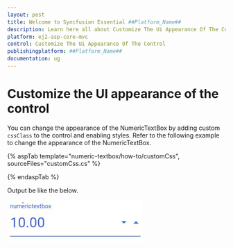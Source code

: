 ```yaml
---
layout: post
title: Welcome to Syncfusion Essential ##Platform_Name##
description: Learn here all about Customize The Ui Appearance Of The Control of Syncfusion Essential ##Platform_Name## widgets based on HTML5 and jQuery.
platform: ej2-asp-core-mvc
control: Customize The Ui Appearance Of The Control
publishingplatform: ##Platform_Name##
documentation: ug
---
```


# Customize the UI appearance of the control

You can change the appearance of the NumericTextBox by adding custom `cssClass` to the control and enabling styles. Refer to the following example to change the appearance of the NumericTextBox.

{% aspTab template="numeric-textbox/how-to/customCss", sourceFiles="customCss.cs" %}

{% endaspTab %}

Output be like the below.

![NumericTextBox Sample](../images/appearance.png)